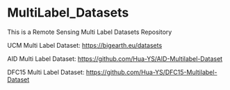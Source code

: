 # MultiLabel_Datasets
This is a Remote Sensing Multi Label Datasets Repository

UCM Multi Label Dataset: https://bigearth.eu/datasets

AID Multi Label Dataset: https://github.com/Hua-YS/AID-Multilabel-Dataset

DFC15 Multi Label Dataset: https://github.com/Hua-YS/DFC15-Multilabel-Dataset

